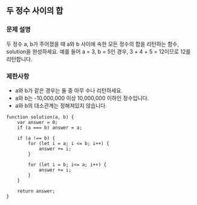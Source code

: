 ## 두 정수 사이의 합

### 문제 설명 
<p>
   두 정수 a, b가 주어졌을 때 a와 b 사이에 속한 모든 정수의 합을 리턴하는 함수, solution을 완성하세요.
  예를 들어 a = 3, b = 5인 경우, 3 + 4 + 5 = 12이므로 12를 리턴합니다.
</p>

### 제한사항 
+ a와 b가 같은 경우는 둘 중 아무 수나 리턴하세요.
+ a와 b는 -10,000,000 이상 10,000,000 이하인 정수입니다.
+ a와 b의 대소관계는 정해져있지 않습니다.

```
function solution(a, b) {
    var answer = 0;
    if (a === b) answer = a;   
    
    if (a !== b) {
        for (let i = a; i <= b; i++) {
            answer += i;
        }
        
        for (let i = b; i<= a; i++) {
            answer += i;
        }
    }

    return answer;
}
```


